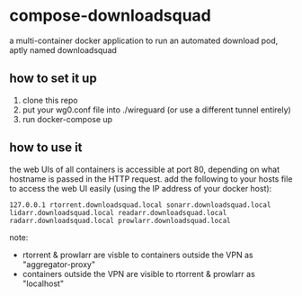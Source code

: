 # compose-downloadsquad

a multi-container docker application to run an automated download pod, aptly named downloadsquad

## how to set it up
1. clone this repo
1. put your wg0.conf file into ./wireguard (or use a different tunnel entirely)
1. run docker-compose up

## how to use it
the web UIs of all containers is accessible at port 80, depending on what hostname is passed in the HTTP request.
add the following to your hosts file to access the web UI easily (using the IP address of your docker host):
```
127.0.0.1 rtorrent.downloadsquad.local sonarr.downloadsquad.local lidarr.downloadsquad.local readarr.downloadsquad.local radarr.downloadsquad.local prowlarr.downloadsquad.local 
```

note:
* rtorrent & prowlarr are visble to containers outside the VPN as "aggregator-proxy"
* containers outside the VPN are visible to rtorrent & prowlarr as "localhost"
